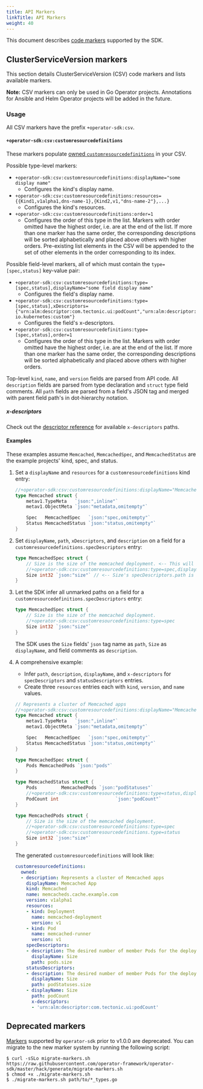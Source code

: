 ```yaml
---
title: API Markers
linkTitle: API Markers
weight: 40
---
```


This document describes [code markers][markers] supported by the SDK.

## ClusterServiceVersion markers

This section details ClusterServiceVersion (CSV) code markers and lists available markers.

**Note:** CSV markers can only be used in Go Operator projects. Annotations for Ansible and Helm Operator projects will be added in the future.

### Usage

All CSV markers have the prefix `+operator-sdk:csv`.

#### `+operator-sdk:csv:customresourcedefinitions`

These markers populate [owned `customresourcedefinitions`][csv-crds] in your CSV.

Possible type-level markers:
- `+operator-sdk:csv:customresourcedefinitions:displayName="some display name"`
	- Configures the kind's display name.
- `+operator-sdk:csv:customresourcedefinitions:resources={{Kind1,v1alpha1,dns-name-1},{Kind2,v1,"dns-name-2"},...}`
	- Configures the kind's resources.
- `+operator-sdk:csv:customresourcedefinitions:order=1`
	- Configures the order of this type in the list. Markers with order omitted have the highest order, i.e. are at the end of the list. If more than one marker has the same order, the corresponding descriptions will be sorted alphabetically and placed above others with higher orders. Pre-existing list elements in the CSV will be appended to the set of other elements in the order corresponding to its index.

Possible field-level markers, all of which must contain the `type=[spec,status]` key-value pair:
- `+operator-sdk:csv:customresourcedefinitions:type=[spec,status],displayName="some field display name"`
	- Configures the field's display name.
- `+operator-sdk:csv:customresourcedefinitions:type=[spec,status],xDescriptors={"urn:alm:descriptor:com.tectonic.ui:podCount","urn:alm:descriptor:io.kubernetes:custom"}`
	- Configures the field's x-descriptors.
- `+operator-sdk:csv:customresourcedefinitions:type=[spec,status],order=1`
	- Configures the order of this type in the list. Markers with order omitted have the highest order, i.e. are at the end of the list. If more than one marker has the same order, the corresponding descriptions will be sorted alphabetically and placed above others with higher orders.

Top-level `kind`, `name`, and `version` fields are parsed from API code.
All `description` fields are parsed from type declaration and `struct` type field comments.
All `path` fields are parsed from a field's JSON tag and merged with parent
field path's in dot-hierarchy notation.

##### x-descriptors

Check out the [descriptor reference][csv-x-desc] for available `x-descriptors` paths.

#### Examples

These examples assume `Memcached`, `MemcachedSpec`, and `MemcachedStatus` are the example projects' kind, spec, and status.

1. Set a `displayName` and `resources` for a `customresourcedefinitions` kind entry:

	```go
	//+operator-sdk:csv:customresourcedefinitions:displayName="Memcached App",resources={{Pod,v1,memcached-runner},{Deployment,v1,memcached-deployment}}
	type Memcached struct {
		metav1.TypeMeta   `json:",inline"`
		metav1.ObjectMeta `json:"metadata,omitempty"`

		Spec   MemcachedSpec   `json:"spec,omitempty"`
		Status MemcachedStatus `json:"status,omitempty"`
	}
	```

2. Set `displayName`, `path`, `xDescriptors`, and `description` on a field for a `customresourcedefinitions.specDescriptors` entry:

	```go
	type MemcachedSpec struct {
		// Size is the size of the memcached deployment. <-- This will become Size's specDescriptors.description.
		//+operator-sdk:csv:customresourcedefinitions:type=spec,displayName="Number of pods",xDescriptors={"urn:alm:descriptor:com.tectonic.ui:podCount","urn:alm:descriptor:io.kubernetes:custom"}
		Size int32 `json:"size"` // <-- Size's specDescriptors.path is inferred from this JSON tag.
	}
	```

3. Let the SDK infer all unmarked paths on a field for a `customresourcedefinitions.specDescriptors` entry:

	```go
	type MemcachedSpec struct {
		// Size is the size of the memcached deployment.
		//+operator-sdk:csv:customresourcedefinitions:type=spec
		Size int32 `json:"size"`
	}
	```

	The SDK uses the `Size` fields' `json` tag name as `path`, `Size` as `displayName`, and field comments as `description`.

4. A comprehensive example:
	- Infer `path`, `description`, `displayName`, and `x-descriptors` for `specDescriptors` and `statusDescriptors` entries.
	- Create three `resources` entries each with `kind`, `version`, and `name` values.

	```go
	// Represents a cluster of Memcached apps
	//+operator-sdk:csv:customresourcedefinitions:displayName="Memcached App",resources={{Pod,v1,memcached-runner},{Deployment,v1,memcached-deployment}}
	type Memcached struct {
		metav1.TypeMeta   `json:",inline"`
		metav1.ObjectMeta `json:"metadata,omitempty"`

		Spec   MemcachedSpec   `json:"spec,omitempty"`
		Status MemcachedStatus `json:"status,omitempty"`
	}

	type MemcachedSpec struct {
		Pods MemcachedPods `json:"pods"`
	}

	type MemcachedStatus struct {
		Pods 		 MemcachedPods `json:"podStatuses"`
		//+operator-sdk:csv:customresourcedefinitions:type=status,displayName="Pod Count",xDescriptors="urn:alm:descriptor:com.tectonic.ui:podCount"
		PodCount int 					 `json:"podCount"`
	}

	type MemcachedPods struct {
		// Size is the size of the memcached deployment.
		//+operator-sdk:csv:customresourcedefinitions:type=spec
		//+operator-sdk:csv:customresourcedefinitions.type=status
		Size int32 `json:"size"`
	}
	```

	The generated `customresourcedefinitions` will look like:

	```yaml
	customresourcedefinitions:
	  owned:
	  - description: Represents a cluster of Memcached apps
	    displayName: Memcached App
	    kind: Memcached
	    name: memcacheds.cache.example.com
	    version: v1alpha1
	    resources:
	    - kind: Deployment
	      name: memcached-deployment
	      version: v1
	    - kind: Pod
	      name: memcached-runner
	      version: v1
	    specDescriptors:
	    - description: The desired number of member Pods for the deployment.
	      displayName: Size
	      path: pods.size
	    statusDescriptors:
	    - description: The desired number of member Pods for the deployment.
	      displayName: Size
	      path: podStatuses.size
	    - displayName: Size
	      path: podCount
	      x-descriptors:
	      - 'urn:alm:descriptor:com.tectonic.ui:podCount'
	```


## Deprecated markers

[Markers][deprecated-markers] supported by `operator-sdk` prior to v1.0.0 are deprecated.
You can migrate to the new marker system by running the following script:

```console
$ curl -sSLo migrate-markers.sh https://raw.githubusercontent.com/operator-framework/operator-sdk/master/hack/generate/migrate-markers.sh
$ chmod +x ./migrate-markers.sh
$ ./migrate-markers.sh path/to/*_types.go
```


[markers]:https://pkg.go.dev/sigs.k8s.io/controller-tools/pkg/markers
[cli-gen-kustomize-manifests]:/docs/cli/operator-sdk_generate_kustomize_manifests
[csv-x-desc]:https://github.com/openshift/console/blob/master/frontend/packages/operator-lifecycle-manager/src/components/descriptors/reference/reference.md
[csv-spec]:https://github.com/operator-framework/operator-lifecycle-manager/blob/e0eea22/doc/design/building-your-csv.md
[csv-crds]:https://github.com/operator-framework/operator-lifecycle-manager/blob/master/doc/design/building-your-csv.md#your-custom-resource-definitions
[deprecated-markers]:https://v0-19-x.sdk.operatorframework.io/docs/golang/references/markers/

